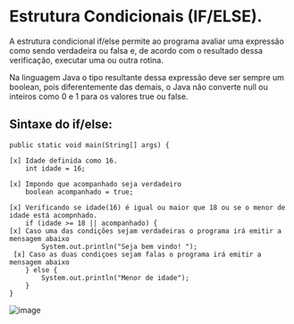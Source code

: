 
# Estrutura Condicionais (IF/ELSE).

A estrutura condicional if/else permite ao programa avaliar uma expressão como sendo verdadeira ou falsa e, de acordo com o resultado dessa verificação, executar uma ou outra rotina.

Na linguagem Java o tipo resultante dessa expressão deve ser sempre um boolean, pois diferentemente das demais, o Java não converte null ou inteiros como 0 e 1 para os valores true ou false.

Sintaxe do if/else:
----------------------------------------------------
	public static void main(String[] args) {
  
    [x] Idade definida como 16.
		int idade = 16; 
    
    [x] Impondo que acompanhado seja verdadeiro
		boolean acompanhado = true; 
    
    [x] Verificando se idade(16) é igual ou maior que 18 ou se o menor de idade está acompnhado.
		if (idade >= 18 || acompanhado) {
    [x] Caso uma das condições sejam verdadeiras o programa irá emitir a mensagem abaixo
			System.out.println("Seja bem vindo! ");
     [x] Caso as duas condiçoes sejam falas o programa irá emitir a mensagem abaixo
		} else {
			System.out.println("Menor de idade");
		}
	} 
  ![image](https://user-images.githubusercontent.com/54123623/183664425-bd9f858d-2a36-4c04-8931-56cfed3e402c.png)

